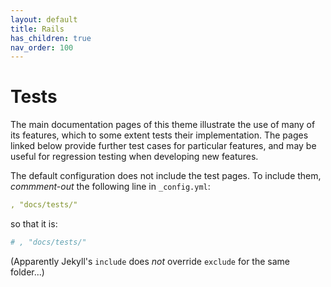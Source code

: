 ```yaml
---
layout: default
title: Rails
has_children: true
nav_order: 100
---
```


# Tests

 The main documentation pages of this theme illustrate the use of many of its features, which to some extent tests their implementation. The pages linked below provide further test cases for particular features, and may be useful for regression testing when developing new features.
 
The default configuration does not include the test pages. To include them, *commment-out* the following line in `_config.yml`:

```yaml
, "docs/tests/"
```
so that it is:
```yaml
# , "docs/tests/"
```

(Apparently Jekyll's `include` does *not* override `exclude`  for the same folder...)